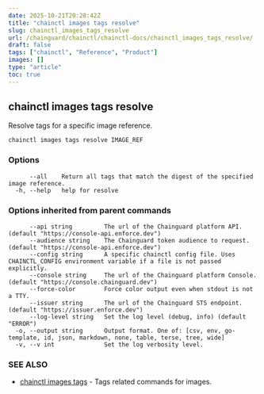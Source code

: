 ```yaml
---
date: 2025-10-21T20:28:42Z
title: "chainctl images tags resolve"
slug: chainctl_images_tags_resolve
url: /chainguard/chainctl/chainctl-docs/chainctl_images_tags_resolve/
draft: false
tags: ["chainctl", "Reference", "Product"]
images: []
type: "article"
toc: true
---
```

## chainctl images tags resolve

Resolve tags for a specific image reference.

```
chainctl images tags resolve IMAGE_REF
```

### Options

```
      --all    Return all tags that match the digest of the specified image reference.
  -h, --help   help for resolve
```

### Options inherited from parent commands

```
      --api string         The url of the Chainguard platform API. (default "https://console-api.enforce.dev")
      --audience string    The Chainguard token audience to request. (default "https://console-api.enforce.dev")
      --config string      A specific chainctl config file. Uses CHAINCTL_CONFIG environment variable if a file is not passed explicitly.
      --console string     The url of the Chainguard platform Console. (default "https://console.chainguard.dev")
      --force-color        Force color output even when stdout is not a TTY.
      --issuer string      The url of the Chainguard STS endpoint. (default "https://issuer.enforce.dev")
      --log-level string   Set the log level (debug, info) (default "ERROR")
  -o, --output string      Output format. One of: [csv, env, go-template, id, json, markdown, none, table, terse, tree, wide]
  -v, --v int              Set the log verbosity level.
```

### SEE ALSO

* [chainctl images tags](/chainguard/chainctl/chainctl-docs/chainctl_images_tags/)	 - Tags related commands for images.

